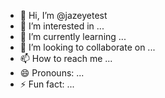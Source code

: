 - 👋 Hi, I’m @jazeyetest
- 👀 I’m interested in ...
- 🌱 I’m currently learning ...
- 💞️ I’m looking to collaborate on ...
- 📫 How to reach me ...
- 😄 Pronouns: ...
- ⚡ Fun fact: ...

<!---
jazeyetest/jazeyetest is a ✨ special ✨ repository because its `README.md` (this file) appears on your GitHub profile.
You can click the Preview link to take a look at your changes.
--->
